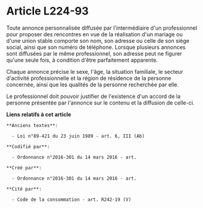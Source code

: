 # Article L224-93

Toute annonce personnalisée diffusée par l'intermédiaire d'un professionnel pour proposer des rencontres en vue de la
réalisation d'un mariage ou d'une union stable comporte son nom, son adresse ou celle de son siège social, ainsi que son
numéro de téléphone. Lorsque plusieurs annonces sont diffusées par le même professionnel, son adresse peut ne figurer qu'une
seule fois, à condition d'être parfaitement apparente.

Chaque annonce précise le sexe, l'âge, la situation familiale, le secteur d'activité professionnelle et la région de
résidence de la personne concernée, ainsi que les qualités de la personne recherchée par elle.

Le professionnel doit pouvoir justifier de l'existence d'un accord de la personne présentée par l'annonce sur le contenu et
la diffusion de celle-ci.

**Liens relatifs à cet article**

	**Anciens textes**:

	  - Loi n°89-421 du 23 juin 1989 - art. 6, III (Ab)

	**Codifié par**:

	  - Ordonnance n°2016-301 du 14 mars 2016 - art.

	**Créé par**:

	  - Ordonnance n°2016-301 du 14 mars 2016 - art.

	**Cité par**:

	  - Code de la consommation - art. R242-19 (V)

